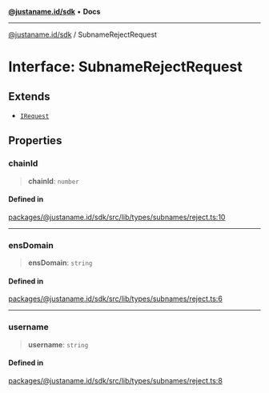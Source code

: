 [**@justaname.id/sdk**](../README.md) • **Docs**

***

[@justaname.id/sdk](../globals.md) / SubnameRejectRequest

# Interface: SubnameRejectRequest

## Extends

- [`IRequest`](IRequest.md)

## Properties

### chainId

> **chainId**: `number`

#### Defined in

[packages/@justaname.id/sdk/src/lib/types/subnames/reject.ts:10](https://github.com/JustaName-id/JustaName-sdk/blob/7430def13fc61cd3fc8b89d25e0869ee390cc2d0/packages/@justaname.id/sdk/src/lib/types/subnames/reject.ts#L10)

***

### ensDomain

> **ensDomain**: `string`

#### Defined in

[packages/@justaname.id/sdk/src/lib/types/subnames/reject.ts:6](https://github.com/JustaName-id/JustaName-sdk/blob/7430def13fc61cd3fc8b89d25e0869ee390cc2d0/packages/@justaname.id/sdk/src/lib/types/subnames/reject.ts#L6)

***

### username

> **username**: `string`

#### Defined in

[packages/@justaname.id/sdk/src/lib/types/subnames/reject.ts:8](https://github.com/JustaName-id/JustaName-sdk/blob/7430def13fc61cd3fc8b89d25e0869ee390cc2d0/packages/@justaname.id/sdk/src/lib/types/subnames/reject.ts#L8)
